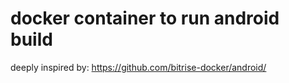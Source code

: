 # docker container to run android build

deeply inspired by: https://github.com/bitrise-docker/android/